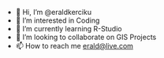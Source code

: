 - 👋 Hi, I’m @eraldkerciku
- 👀 I’m interested in Coding
- 🌱 I’m currently learning R-Studio
- 💞️ I’m looking to collaborate on GIS Projects
- 📫 How to reach me erald@live.com

<!---
eraldkerciku/eraldkerciku is a ✨ special ✨ repository because its `README.md` (this file) appears on your GitHub profile.
You can click the Preview link to take a look at your changes.
--->
